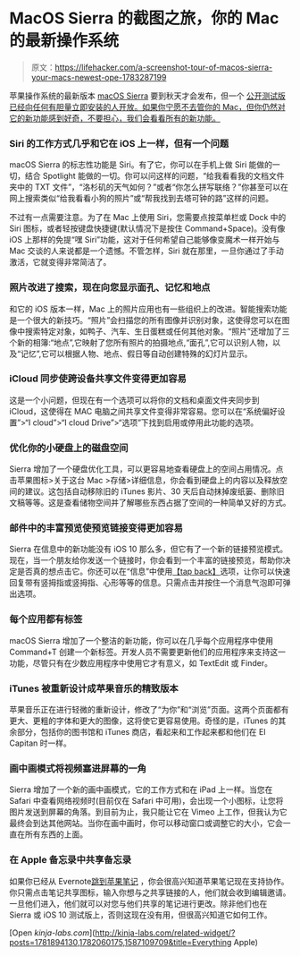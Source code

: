 # MacOS Sierra 的截图之旅，你的 Mac 的最新操作系统

> 原文：<https://lifehacker.com/a-screenshot-tour-of-macos-sierra-your-macs-newest-ope-1783287199>

苹果操作系统的最新版本 [macOS Sierra](http://www.apple.com/macos/sierra-preview/) 要到秋天才会发布，但一个 [公开测试版已经向任何有胆量立即安装的人开放。如果你宁愿不去管你的 Mac，但你仍然对它的新功能感到好奇，不要担心，我们会看看所有的新功能。](https://lifehacker.com/ios-10-and-macos-sierra-public-betas-are-available-now-1783283002) 



### Siri 的工作方式几乎和它在 iOS 上一样，但有一个问题

macOS Sierra 的标志性功能是 Siri。有了它，你可以在手机上做 Siri 能做的一切，结合 Spotlight 能做的一切。你可以问这样的问题，“给我看看我的文档文件夹中的 TXT 文件”，“洛杉矶的天气如何？”或者“你怎么拼写联络？”你甚至可以在网上搜索类似“给我看看小狗的照片”或“帮我找到去塔可钟的路”这样的问题。

不过有一点需要注意。为了在 Mac 上使用 Siri，您需要点按菜单栏或 Dock 中的 Siri 图标，或者轻按键盘快捷键(默认情况下是按住 Command+Space)。没有像 iOS 上那样的免提“嘿 Siri”功能，这对于任何希望自己能够像变魔术一样开始与 Mac 交谈的人来说都是一个遗憾。不管怎样，Siri 就在那里，一旦你通过了手动激活，它就变得非常简洁了。

### 照片改进了搜索，现在向您显示面孔、记忆和地点

和它的 iOS 版本一样，Mac 上的照片应用也有一些组织上的改进。智能搜索功能是一个很大的新技巧。“照片”会扫描您的所有图像并识别对象，这使得您可以在图像中搜索特定对象，如鸭子、汽车、生日蛋糕或任何其他对象。“照片”还增加了三个新的相簿:“地点”,它映射了您所有照片的拍摄地点,“面孔”,它可以识别人物，以及“记忆”,它可以根据人物、地点、假日等自动创建特殊的幻灯片显示。

### iCloud 同步使跨设备共享文件变得更加容易

这是一个小问题，但现在有一个选项可以将你的文档和桌面文件夹同步到 iCloud，这使得在 MAC 电脑之间共享文件变得非常容易。您可以在“系统偏好设置”>“I cloud”>“I cloud Drive”>“选项”下找到启用或停用此功能的选项。

### 优化你的小硬盘上的磁盘空间

Sierra 增加了一个硬盘优化工具，可以更容易地查看硬盘上的空间占用情况。点击苹果图标>关于这台 Mac >存储>详细信息，你会看到硬盘上的内容以及释放空间的建议。这包括自动移除旧的 iTunes 影片、30 天后自动抹掉废纸篓、删除旧文稿等等。这是查看储物空间并了解哪些东西占据了空间的一种简单又好的方式。

### 邮件中的丰富预览使预览链接变得更加容易

Sierra 在信息中的新功能没有 iOS 10 那么多，但它有了一个新的链接预览模式。现在，当一个朋友给你发送一个链接时，你会看到一个丰富的链接预览，帮助你决定是否真的想点击它。你还可以在“信息”中使用[【tap back】](http://www.apple.com/ios/ios10-preview/)选项，让你可以快速回复带有竖拇指或竖拇指、心形等等的信息。只需点击并按住一个消息气泡即可弹出选项。

### 每个应用都有标签

macOS Sierra 增加了一个整洁的新功能，你可以在几乎每个应用程序中使用 Command+T 创建一个新标签。开发人员不需要更新他们的应用程序来支持这一功能，尽管只有在少数应用程序中使用它才有意义，如 TextEdit 或 Finder。

### iTunes 被重新设计成苹果音乐的精致版本

苹果音乐正在进行轻微的重新设计，修改了“为你”和“浏览”页面。这两个页面都有更大、更粗的字体和更大的图像，这将使它更容易使用。奇怪的是，iTunes 的其余部分，包括你的图书馆和 iTunes 商店，看起来和工作起来都和他们在 El Capitan 时一样。

### 画中画模式将视频塞进屏幕的一角

Sierra 增加了一个新的画中画模式，它的工作方式和在 iPad 上一样。当您在 Safari 中查看网络视频时(目前仅在 Safari 中可用)，会出现一个小图标，让您将图片发送到屏幕的角落。到目前为止，我只能让它在 Vimeo 上工作，但我认为它最终会到达其他网站。当你在画中画时，你可以移动窗口或调整它的大小，它会一直在所有东西的上面。

### 在 Apple 备忘录中共享备忘录

如果你已经从 Evernote[跳到苹果笔记](http://lifehacker.com/how-to-jump-ship-from-evernote-and-take-your-data-with-1782841075) ，你会很高兴知道苹果笔记现在支持协作。你只需点击笔记共享图标，输入你想与之共享链接的人，他们就会收到编辑邀请。一旦他们进入，他们就可以对您与他们共享的笔记进行更改。除非他们也在 Sierra 或 iOS 10 测试版上，否则这现在没有用，但很高兴知道它如何工作。

[Open *kinja-labs.com*](http://kinja-labs.com/related-widget/?posts=1781894130,1782060175,1587109709&title=Everything Apple)
